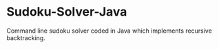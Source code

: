 # Sudoku-Solver-Java
Command line sudoku solver coded in Java which implements recursive backtracking.
